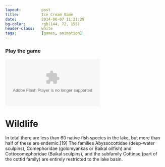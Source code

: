 ```yaml
---
layout:     	post
title:      	Ice Cream Game
date:       	2014-06-07 11:21:29
bg-color:		rgb(144, 72, 155)
header-class:	white
tags:			[games, animation]
---
```


### Play the game

<object id="ice-cream-game" class="animated ease-in-out fade-in-default" type="application/x-shockwave-flash" 
  data="/assets/iceCream2.4.swf">
	<param name="quality" value="high">
	<param name="bgcolor" value="#fff">
	<param name="play" value="true">
	<param name="loop" value="true">
	<param name="wmode" value="window">
	<param name="scale" value="noborder">
	<param name="devicefont" value="false">
	<param name="salign" value="">
	<param name="allowScriptAccess" value="sameDomain">
</object>

# Wildlife
In total there are less than 60 native fish species in the lake, but more than half of these are endemic.[19] The families Abyssocottidae (deep-water sculpins), Comephoridae (golomyankas or Baikal oilfish) and Cottocomephoridae (Baikal sculpins), and the subfamily Cottinae (part of the cottid family) are entirely restricted to the lake basin.

